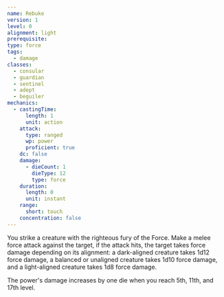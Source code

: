 ```yaml
---
name: Rebuke
version: 1
level: 0
alignment: light
prerequisite: 
type: force
tags:
  - damage
classes:
  - consular
  - guardian
  - sentinel
  - adept
  - beguiler
mechanics:
  - castingTime:
      length: 1
      unit: action
    attack:
      type: ranged
      wp: power
      proficient: true
    dc: false
    damage:
      - dieCount: 1
        dieType: 12
        type: force
    duration:
      length: 0
      unit: instant
    range:
      short: touch
    concentration: false
---
```

You strike a creature with the righteous fury of the Force. Make a melee force attack against the target, if the attack hits, the target takes force damage depending on its alignment: a dark-aligned creature takes 1d12 force damage, a balanced or unaligned creature takes 1d10 force damage, and a light-aligned creature takes 1d8 force damage.

The power's damage increases by one die when you reach 5th, 11th, and 17th level.
    